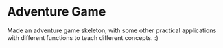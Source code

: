 # Adventure Game
Made an adventure game skeleton, with some other practical applications with different functions to teach different concepts. :)